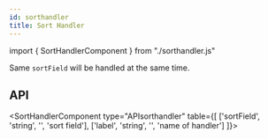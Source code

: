 ```yaml
---
id: sorthandler
title: Sort Handler
---
```


import { SortHandlerComponent } from "./sorthandler.js"

<p>Same <code>sortField</code> will be handled at the same time. </p>
<SortHandlerComponent type="sorthandler"></SortHandlerComponent>

## API

<SortHandlerComponent type="APIsorthandler" table={[
  ['sortField', 'string', '', 'sort field'],
  ['label', 'string', '', 'name of handler']
]}></SortHandlerComponent>
